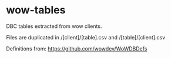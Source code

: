 # wow-tables

DBC tables extracted from wow clients.

Files are duplicated in /[client]/[table].csv and /[table]/[client].csv

Definitions from: https://github.com/wowdev/WoWDBDefs
